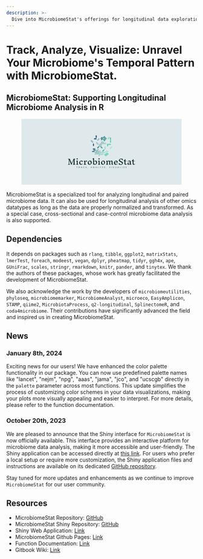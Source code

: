 ```yaml
---
description: >-
  Dive into MicrobiomeStat's offerings for longitudinal data exploration in microbiome research. It is designed for ease, collaboration, and openness to the scientific community.
---
```


# Track, Analyze, Visualize: Unravel Your Microbiome's Temporal Pattern with MicrobiomeStat.

## **MicrobiomeStat:** Supporting Longitudinal Microbiome Analysis in R

<figure><img src=".gitbook/assets/cover.png" alt=""><figcaption></figcaption></figure>

MicrobiomeStat is a specialized tool for analyzing longitudinal and paired microbiome data. It can also be used for longitudinal analysis of other omics datatypes as long as the data are properly normalized and transformed. As a special case, cross-sectional and case-control microbiome data analysis is also supported.

## Dependencies

It depends on packages such as `rlang`, `tibble`, `ggplot2`, `matrixStats`, `lmerTest`, `foreach`, `modeest`, `vegan`, `dplyr`, `pheatmap`, `tidyr`, `ggh4x`, `ape`, `GUniFrac`, `scales`, `stringr`, `rmarkdown`, `knitr`, `pander`, and `tinytex`. We thank the authors of these packages, whose work has greatly facilitated the development of MicrobiomeStat.

We also acknowledge the work by the developers of `microbiomeutilities`, `phyloseq`, `microbiomemarker`, `MicrobiomeAnalyst`, `microeco`, `EasyAmplicon`, `STAMP`, `qiime2`, `MicrobiotaProcess`, `q2-longitudinal`, `SplinectomeR`, and `coda4microbiome`. Their contributions have significantly advanced the field and inspired us in creating MicrobiomeStat.

## News

### January 8th, 2024

Exciting news for our users! We have enhanced the color palette functionality in our package. You can now use predefined palette names like "lancet", "nejm", "npg", "aaas", "jama", "jco", and "ucscgb" directly in the `palette` parameter across most functions. This update simplifies the process of customizing color schemes in your data visualizations, making your plots more visually appealing and easier to interpret. For more details, please refer to the function documentation.

### October 20th, 2023

We are pleased to announce that the Shiny interface for `MicrobiomeStat` is now officially available. This interface provides an interactive platform for microbiome data analysis, making it more accessible and user-friendly. The Shiny application can be accessed directly at [this link](https://microbiomestat.shinyapps.io/MicrobiomeStat-Shiny/). For users who prefer a local setup or require more customization, the Shiny application files and instructions are available on its dedicated [GitHub repository](https://github.com/cafferychen777/MicrobiomeStat-Shiny).

Stay tuned for more updates and enhancements as we continue to improve `MicrobiomeStat` for our user community.

## Resources

- MicrobiomeStat Repository: [GitHub](https://github.com/cafferychen777/MicrobiomeStat)
- MicrobiomeStat Shiny Repository: [GitHub](https://github.com/cafferychen777/MicrobiomeStat-Shiny)
- Shiny Web Application: [Link](https://microbiomestat.shinyapps.io/MicrobiomeStat-Shiny/)
- MicrobiomeStat Github Pages: [Link](https://cafferychen777.github.io/MicrobiomeStat/index.html)
- Function Documentation: [Link](https://cafferychen777.github.io/MicrobiomeStat/reference/index.html)
- Gitbook Wiki: [Link](https://www.microbiomestat.wiki/)
